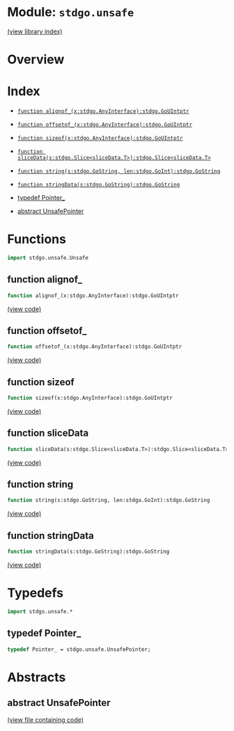# Module: `stdgo.unsafe`

[(view library index)](../stdgo.md)


# Overview





# Index


- [`function alignof_(x:stdgo.AnyInterface):stdgo.GoUIntptr`](<#function-alignof_>)

- [`function offsetof_(x:stdgo.AnyInterface):stdgo.GoUIntptr`](<#function-offsetof_>)

- [`function sizeof(x:stdgo.AnyInterface):stdgo.GoUIntptr`](<#function-sizeof>)

- [`function sliceData(s:stdgo.Slice<sliceData.T>):stdgo.Slice<sliceData.T>`](<#function-slicedata>)

- [`function string(s:stdgo.GoString, len:stdgo.GoInt):stdgo.GoString`](<#function-string>)

- [`function stringData(s:stdgo.GoString):stdgo.GoString`](<#function-stringdata>)

- [typedef Pointer\_](<#typedef-pointer_>)

- [abstract UnsafePointer](<#abstract-unsafepointer>)

# Functions


```haxe
import stdgo.unsafe.Unsafe
```


## function alignof\_


```haxe
function alignof_(x:stdgo.AnyInterface):stdgo.GoUIntptr
```





[\(view code\)](<./Unsafe.hx#L67>)


## function offsetof\_


```haxe
function offsetof_(x:stdgo.AnyInterface):stdgo.GoUIntptr
```





[\(view code\)](<./Unsafe.hx#L63>)


## function sizeof


```haxe
function sizeof(x:stdgo.AnyInterface):stdgo.GoUIntptr
```





[\(view code\)](<./Unsafe.hx#L59>)


## function sliceData


```haxe
function sliceData(s:stdgo.Slice<sliceData.T>):stdgo.Slice<sliceData.T>
```





[\(view code\)](<./Unsafe.hx#L75>)


## function string


```haxe
function string(s:stdgo.GoString, len:stdgo.GoInt):stdgo.GoString
```





[\(view code\)](<./Unsafe.hx#L78>)


## function stringData


```haxe
function stringData(s:stdgo.GoString):stdgo.GoString
```





[\(view code\)](<./Unsafe.hx#L72>)


# Typedefs


```haxe
import stdgo.unsafe.*
```


## typedef Pointer\_


```haxe
typedef Pointer_ = stdgo.unsafe.UnsafePointer;
```





# Abstracts


## abstract UnsafePointer


[\(view file containing code\)](<./Unsafe.hx>)


